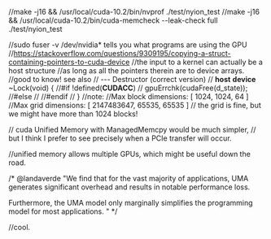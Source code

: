 //make -j16 && /usr/local/cuda-10.2/bin/nvprof ./test/nyion_test
//make -j16 && /usr/local/cuda-10.2/bin/cuda-memcheck --leak-check full ./test/nyion_test

//sudo fuser -v /dev/nvidia* tells you what programs are using the GPU
//https://stackoverflow.com/questions/9309195/copying-a-struct-containing-pointers-to-cuda-device
//the input to a kernel can actually be a host structure
//as long as all the pointers therein are to device arrays.
//good to know! see also
// --- Destructor (correct version)
//  __host__ __device__ ~Lock(void) {
//#if !defined(__CUDACC__)
//      gpuErrchk(cudaFree(d_state));
//#else
//
//#endif
//  }
//note:
//Max block dimensions: [ 1024, 1024, 64 ]
//Max grid dimensions:  [ 2147483647, 65535, 65535 ]
// the grid is fine, but we might have more than 1024 blocks!


// cuda Unified Memory with ManagedMemcpy would be much simpler,
// but I think I prefer to see precisely when a PCIe transfer will occur.

//unified memory allows multiple GPUs, which might be useful down the road.

/* @landaverde
"We find that for the vast majority of applications,
UMA generates significant overhead and results in notable performance loss.

Furthermore, the UMA model only marginally simplifies the programming model for most applications.
"
*/

//cool.
